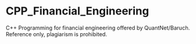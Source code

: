 # CPP_Financial_Engineering
C++ Programming for financial engineering offered by QuantNet/Baruch. Reference only, plagiarism is prohibited. 
